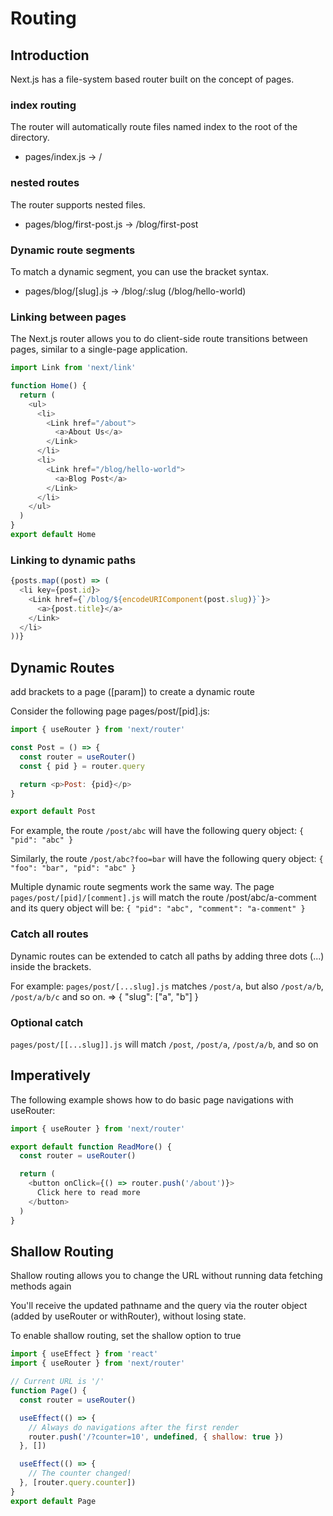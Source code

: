 # Routing
## Introduction
Next.js has a file-system based router built on the concept of pages.

### index routing
The router will automatically route files named index to the root of the directory.
 - pages/index.js → /

### nested routes
The router supports nested files.
 - pages/blog/first-post.js → /blog/first-post

### Dynamic route segments
To match a dynamic segment, you can use the bracket syntax.
- pages/blog/[slug].js → /blog/:slug (/blog/hello-world)

### Linking between pages
The Next.js router allows you to do client-side route transitions between pages, similar to a single-page application.
```js
import Link from 'next/link'

function Home() {
  return (
    <ul>
      <li>
        <Link href="/about">
          <a>About Us</a>
        </Link>
      </li>
      <li>
        <Link href="/blog/hello-world">
          <a>Blog Post</a>
        </Link>
      </li>
    </ul>
  )
}
export default Home
```

### Linking to dynamic paths
```js
{posts.map((post) => (
  <li key={post.id}>
    <Link href={`/blog/${encodeURIComponent(post.slug)}`}>
      <a>{post.title}</a>
    </Link>
  </li>
))}
```

## Dynamic Routes
add brackets to a page ([param]) to create a dynamic route

Consider the following page pages/post/[pid].js:

```js
import { useRouter } from 'next/router'

const Post = () => {
  const router = useRouter()
  const { pid } = router.query

  return <p>Post: {pid}</p>
}

export default Post
```

For example, the route `/post/abc` will have the following query object: `{ "pid": "abc" }`

Similarly, the route `/post/abc?foo=bar` will have the following query object: `{ "foo": "bar", "pid": "abc" }`

Multiple dynamic route segments work the same way. The page `pages/post/[pid]/[comment].js` will match 
the route /post/abc/a-comment and its query object will be: `{ "pid": "abc", "comment": "a-comment" }`

### Catch all routes
Dynamic routes can be extended to catch all paths by adding three dots (...) inside the brackets. 

For example: `pages/post/[...slug].js` matches `/post/a`, but also `/post/a/b`, `/post/a/b/c` and so on. => { "slug": ["a", "b"] }

### Optional catch
`pages/post/[[...slug]].js` will match `/post`, `/post/a`, `/post/a/b`, and so on

## Imperatively
The following example shows how to do basic page navigations with useRouter:
```js
import { useRouter } from 'next/router'

export default function ReadMore() {
  const router = useRouter()

  return (
    <button onClick={() => router.push('/about')}>
      Click here to read more
    </button>
  )
}
```

## Shallow Routing
Shallow routing allows you to change the URL without running data fetching methods again

You'll receive the updated pathname and the query via the router object (added by useRouter or withRouter), without losing state.

To enable shallow routing, set the shallow option to true

```js
import { useEffect } from 'react'
import { useRouter } from 'next/router'

// Current URL is '/'
function Page() {
  const router = useRouter()

  useEffect(() => {
    // Always do navigations after the first render
    router.push('/?counter=10', undefined, { shallow: true })
  }, [])

  useEffect(() => {
    // The counter changed!
  }, [router.query.counter])
}
export default Page
```




